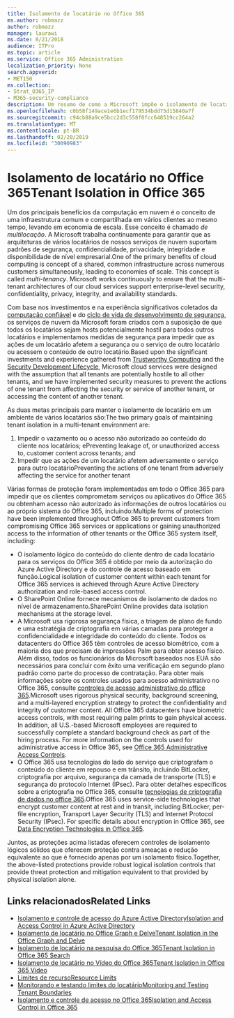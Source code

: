 ```yaml
---
title: Isolamento de locatário no Office 365
ms.author: robmazz
author: robmazz
manager: laurawi
ms.date: 8/21/2018
audience: ITPro
ms.topic: article
ms.service: Office 365 Administration
localization_priority: None
search.appverid:
- MET150
ms.collection:
- Strat_O365_IP
- M365-security-compliance
description: Um resumo de como a Microsoft impõe o isolamento de locatário para o Office 365.
ms.openlocfilehash: c0b58f149ace1e6b1ecf179534bdd75d15840a7f
ms.sourcegitcommit: c94cb88a9ce5bcc2d3c558f0fcc648519cc264a2
ms.translationtype: MT
ms.contentlocale: pt-BR
ms.lasthandoff: 02/20/2019
ms.locfileid: "30090983"
---
```

# <a name="tenant-isolation-in-office-365"></a><span data-ttu-id="24b4f-103">Isolamento de locatário no Office 365</span><span class="sxs-lookup"><span data-stu-id="24b4f-103">Tenant Isolation in Office 365</span></span>

<span data-ttu-id="24b4f-p101">Um dos principais benefícios da computação em nuvem é o conceito de uma infraestrutura comum e compartilhada em vários clientes ao mesmo tempo, levando em economia de escala. Esse conceito é chamado *de multilocação*. A Microsoft trabalha continuamente para garantir que as arquiteturas de vários locatários de nossos serviços de nuvem suportam padrões de segurança, confidencialidade, privacidade, integridade e disponibilidade de nível empresarial.</span><span class="sxs-lookup"><span data-stu-id="24b4f-p101">One of the primary benefits of cloud computing is concept of a shared, common infrastructure across numerous customers simultaneously, leading to economies of scale. This concept is called *multi-tenancy*. Microsoft works continuously to ensure that the multi-tenant architectures of our cloud services support enterprise-level security, confidentiality, privacy, integrity, and availability standards.</span></span>

<span data-ttu-id="24b4f-107">Com base nos investimentos e na experiência significativos coletados da [computação confiável](https://www.microsoft.com/en-us/twc/default.aspx) e do [ciclo de vida de desenvolvimento de segurança](http://www.microsoft.com/security/sdl/default.aspx), os serviços de nuvem da Microsoft foram criados com a suposição de que todos os locatários sejam hosts potencialmente hostil para todos outros locatários e implementamos medidas de segurança para impedir que as ações de um locatário afetem a segurança ou o serviço de outro locatário ou acessem o conteúdo de outro locatário.</span><span class="sxs-lookup"><span data-stu-id="24b4f-107">Based upon the significant investments and experience gathered from [Trustworthy Computing](https://www.microsoft.com/en-us/twc/default.aspx) and the [Security Development Lifecycle](http://www.microsoft.com/security/sdl/default.aspx), Microsoft cloud services were designed with the assumption that all tenants are potentially hostile to all other tenants, and we have implemented security measures to prevent the actions of one tenant from affecting the security or service of another tenant, or accessing the content of another tenant.</span></span>

<span data-ttu-id="24b4f-108">As duas metas principais para manter o isolamento de locatário em um ambiente de vários locatários são:</span><span class="sxs-lookup"><span data-stu-id="24b4f-108">The two primary goals of maintaining tenant isolation in a multi-tenant environment are:</span></span>
1.  <span data-ttu-id="24b4f-109">Impedir o vazamento ou o acesso não autorizado ao conteúdo do cliente nos locatários; e</span><span class="sxs-lookup"><span data-stu-id="24b4f-109">Preventing leakage of, or unauthorized access to, customer content across tenants; and</span></span>
2.  <span data-ttu-id="24b4f-110">Impedir que as ações de um locatário afetem adversamente o serviço para outro locatário</span><span class="sxs-lookup"><span data-stu-id="24b4f-110">Preventing the actions of one tenant from adversely affecting the service for another tenant</span></span>

<span data-ttu-id="24b4f-111">Várias formas de proteção foram implementadas em todo o Office 365 para impedir que os clientes comprometam serviços ou aplicativos do Office 365 ou obtenham acesso não autorizado às informações de outros locatários ou ao próprio sistema do Office 365, incluindo:</span><span class="sxs-lookup"><span data-stu-id="24b4f-111">Multiple forms of protection have been implemented throughout Office 365 to prevent customers from compromising Office 365 services or applications or gaining unauthorized access to the information of other tenants or the Office 365 system itself, including:</span></span>
- <span data-ttu-id="24b4f-112">O isolamento lógico do conteúdo do cliente dentro de cada locatário para os serviços do Office 365 é obtido por meio da autorização do Azure Active Directory e do controle de acesso baseado em função.</span><span class="sxs-lookup"><span data-stu-id="24b4f-112">Logical isolation of customer content within each tenant for Office 365 services is achieved through Azure Active Directory authorization and role-based access control.</span></span>
- <span data-ttu-id="24b4f-113">O SharePoint Online fornece mecanismos de isolamento de dados no nível de armazenamento.</span><span class="sxs-lookup"><span data-stu-id="24b4f-113">SharePoint Online provides data isolation mechanisms at the storage level.</span></span>
- <span data-ttu-id="24b4f-p102">A Microsoft usa rigorosa segurança física, a triagem de plano de fundo e uma estratégia de criptografia em várias camadas para proteger a confidencialidade e integridade do conteúdo do cliente. Todos os datacenters do Office 365 têm controles de acesso biométrico, com a maioria dos que precisam de impressões Palm para obter acesso físico. Além disso, todos os funcionários da Microsoft baseados nos EUA são necessários para concluir com êxito uma verificação em segundo plano padrão como parte do processo de contratação. Para obter mais informações sobre os controles usados para acesso administrativo no Office 365, consulte [controles de acesso administrativo do office 365](office-365-administrative-access-controls-overview.md).</span><span class="sxs-lookup"><span data-stu-id="24b4f-p102">Microsoft uses rigorous physical security, background screening, and a multi-layered encryption strategy to protect the confidentiality and integrity of customer content. All Office 365 datacenters have biometric access controls, with most requiring palm prints to gain physical access. In addition, all U.S.-based Microsoft employees are required to successfully complete a standard background check as part of the hiring process. For more information on the controls used for administrative access in Office 365, see [Office 365 Administrative Access Controls](office-365-administrative-access-controls-overview.md).</span></span>
- <span data-ttu-id="24b4f-p103">O Office 365 usa tecnologias do lado do serviço que criptografam o conteúdo do cliente em repouso e em trânsito, incluindo BitLocker, criptografia por arquivo, segurança da camada de transporte (TLS) e segurança do protocolo Internet (IPsec). Para obter detalhes específicos sobre a criptografia no Office 365, consulte [tecnologias de criptografia de dados no office 365](office-365-encryption-in-the-microsoft-cloud-overview.md).</span><span class="sxs-lookup"><span data-stu-id="24b4f-p103">Office 365 uses service-side technologies that encrypt customer content at rest and in transit, including BitLocker, per-file encryption, Transport Layer Security (TLS) and Internet Protocol Security (IPsec). For specific details about encryption in Office 365, see [Data Encryption Technologies in Office 365](office-365-encryption-in-the-microsoft-cloud-overview.md).</span></span>

<span data-ttu-id="24b4f-120">Juntos, as proteções acima listadas oferecem controles de isolamento lógicos sólidos que oferecem proteção contra ameaças e redução equivalente ao que é fornecido apenas por um isolamento físico.</span><span class="sxs-lookup"><span data-stu-id="24b4f-120">Together, the above-listed protections provide robust logical isolation controls that provide threat protection and mitigation equivalent to that provided by physical isolation alone.</span></span>

## <a name="related-links"></a><span data-ttu-id="24b4f-121">Links relacionados</span><span class="sxs-lookup"><span data-stu-id="24b4f-121">Related Links</span></span>
- [<span data-ttu-id="24b4f-122">Isolamento e controle de acesso do Azure Active Directory</span><span class="sxs-lookup"><span data-stu-id="24b4f-122">Isolation and Access Control in Azure Active Directory</span></span>](office-365-isolation-in-azure-active-directory.md)
- [<span data-ttu-id="24b4f-123">Isolamento de locatário no Office Graph e Delve</span><span class="sxs-lookup"><span data-stu-id="24b4f-123">Tenant Isolation in the Office Graph and Delve</span></span>](office-365-isolation-in-graph-and-delve.md)
- [<span data-ttu-id="24b4f-124">Isolamento de locatário na pesquisa do Office 365</span><span class="sxs-lookup"><span data-stu-id="24b4f-124">Tenant Isolation in Office 365 Search</span></span>](office-365-isolation-in-office-365-search.md)
- [<span data-ttu-id="24b4f-125">Isolamento de locatário no Vídeo do Office 365</span><span class="sxs-lookup"><span data-stu-id="24b4f-125">Tenant Isolation in Office 365 Video</span></span>](office-365-isolation-in-office-365-video.md)
- [<span data-ttu-id="24b4f-126">Limites de recurso</span><span class="sxs-lookup"><span data-stu-id="24b4f-126">Resource Limits</span></span>](office-365-resource-limits.md)
- [<span data-ttu-id="24b4f-127">Monitorando e testando limites do locatário</span><span class="sxs-lookup"><span data-stu-id="24b4f-127">Monitoring and Testing Tenant Boundaries</span></span>](office-365-monitoring-and-testing.md)
- [<span data-ttu-id="24b4f-128">Isolamento e controle de acesso no Office 365</span><span class="sxs-lookup"><span data-stu-id="24b4f-128">Isolation and Access Control in Office 365</span></span>](office-365-isolation-in-office-365.md)